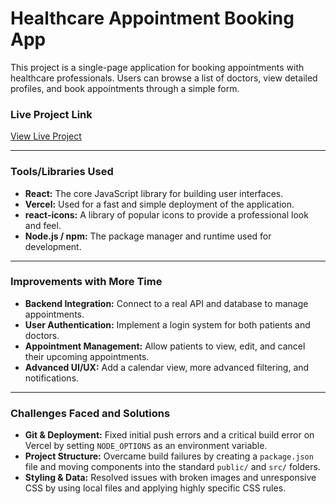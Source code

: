 # Healthcare Appointment Booking App

This project is a single-page application for booking appointments with healthcare professionals. Users can browse a list of doctors, view detailed profiles, and book appointments through a simple form.

### Live Project Link
[View Live Project](https://healthcare-app-blue.vercel.app/)

---

### Tools/Libraries Used
* **React:** The core JavaScript library for building user interfaces.
* **Vercel:** Used for a fast and simple deployment of the application.
* **react-icons:** A library of popular icons to provide a professional look and feel.
* **Node.js / npm:** The package manager and runtime used for development.

---

### Improvements with More Time
* **Backend Integration:** Connect to a real API and database to manage appointments.
* **User Authentication:** Implement a login system for both patients and doctors.
* **Appointment Management:** Allow patients to view, edit, and cancel their upcoming appointments.
* **Advanced UI/UX:** Add a calendar view, more advanced filtering, and notifications.

---

### Challenges Faced and Solutions
* **Git & Deployment:** Fixed initial push errors and a critical build error on Vercel by setting `NODE_OPTIONS` as an environment variable.
* **Project Structure:** Overcame build failures by creating a `package.json` file and moving components into the standard `public/` and `src/` folders.
* **Styling & Data:** Resolved issues with broken images and unresponsive CSS by using local files and applying highly specific CSS rules.
